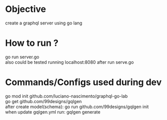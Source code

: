 # Objective
create a graphql server using go lang

# How to run ?
go run server.go   
also could be tested running localhost:8080 after run serve.go

# Commands/Configs used during dev
go mod init github.com/luciano-nascimento/graphql-go-lab   
go get github.com/99designs/gqlgen   
after create model(schema): go run github.com/99designs/gqlgen init   
when update gqlgen.yml run: gqlgen generate